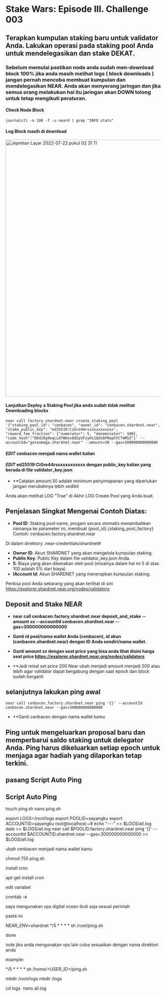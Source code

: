 # Stake Wars: Episode III. Challenge 003

## Terapkan kumpulan staking baru untuk validator Anda. Lakukan operasi pada staking pool Anda untuk mendelegasikan dan stake DEKAT.

### Sebelum memulai pastikan node anda sudah men-download block 100% jika anda masih melihat logs ( block downloads ) jangan pernah mencoba membuat kumpulan dan mendelegasikan NEAR. Anda akan menyerang jaringan dan jika semua orang melakukan hal itu jaringan akan DOWN tolong untuk tetap mengikuti peraturan.

#### Check Node Block
````
journalctl -n 100 -f -u neard | grep "INFO stats"
````

#### Log Block masih di download

<img width="831" alt="Jepretan Layar 2022-07-22 pukul 02 31 11" src="https://user-images.githubusercontent.com/55140596/180300131-188e5afb-dcec-4b66-ab53-388e80dac8b4.png">

#### Lanjutkan Deploy a Staking Pool jika anda sudah tidak melihat Downloading blocks

````
near call factory.shardnet.near create_staking_pool '{"staking_pool_id": "cenbacen", "owner_id": "cenbacen.shardnet.near", "stake_public_key": "ed25519:CiGre44rssxxxxxxxxxx", "reward_fee_fraction": {"numerator": 5, "denominator": 100}, "code_hash":"DD428g9eqLL8fWUxv8QSpVFzyHi1Qd16P8ephYCTmMSZ"}' --accountId="gateomega.shardnet.near" --amount=30 --gas=300000000000000
````
#### *EDIT* cenbacen menjadi nama wallet kalian

#### *EDIT* ed25519:CiGre44rssxxxxxxxxxx dengan public_key kalian yang berada di file validator_key.json

* **Catatan amount:30 adalah minimum penyimapanan yang diperlukan jangan merubahnya lebih sedikit

Anda akan melihat LOG  "True" di Akhir LOG Create Pool yang Anda buat.

## Penjelasan Singkat Mengenai Contoh Diatas:

* **Pool ID**: Staking pool name, progam secara otomatis menambahkan namanya ke parameter ini, membuat {pool_id}.{staking_pool_factory} Contoh: cenbacen.factory.shardnet.near

Di dalam direktory .near-credentials/shardnet#

* **Owner ID**: Akun SHARDNET yang akan mengelola kumpulan staking.
* **Public Key**: Public Key dalam file validator_key.json Anda.
* **5**: Biaya yang akan dikenakan oleh pool (misalnya dalam hal ini 5 di atas 100 adalah 5% dari biaya).
* **IAccount Id**: Akun SHARDNET yang menerapkan kumpulan staking.

Periksa pool Anda sekarang yang akan terlihat di sini https://explorer.shardnet.near.org/nodes/validators

## Deposit and Stake NEAR

* **near call cenbacen.factory.shardnet.near deposit_and_stake --amount xx --accountId cenbacen.shardnet.near --gas=300000000000000**

* **Ganti id pool/nama wallet Anda (cenbacen), id akun (cenbacen.shardnet.near) dengan ID Anda sendiri/nama wallet.**

* **Ganti amount xx dengan seat price yang bisa anda lihat disini harga seat price https://explorer.shardnet.near.org/nodes/validators**

* **Jadi misal set price 200 Near ubah menjadi amount menjadi 200 atau lebih agar validator dapat bergabung dengan saat epoch dan block sudah berganti 

## selanjutnya lakukan ping awal

````
near call cenbacen.factory.shardnet.near ping '{}' --accountId cenbacen.shardnet.near --gas=300000000000000
````
* **Ganti cenbacen dengan nama wallet kamu

## Ping untuk mengeluarkan proposal baru dan memperbarui saldo staking untuk delegator Anda. Ping harus dikeluarkan setiap epoch untuk menjaga agar hadiah yang dilaporkan tetap terkini.

## pasang Script Auto Ping
## Script Auto Ping


touch ping.sh
nano ping.sh

export LOGS=/root/logs
export POOLID=sayangku
export ACCOUNTID=sayangku
root@localhost:~# echo "---" >> $LOGS/all.log
date >> $LOGS/all.log
near call $POOLID.factory.shardnet.near ping '{}' --accountId $ACCOUNTID.shardnet.near --gas=300000000000000 >> $LOGS/all.log

ubah cenbacen menjadi nama wallet kamu 

chmod 755 ping.sh

install cron 

apt-get install cron

edit variabel

crontab -e

saya mengunakan vps digital ocean ikuti saja sesuai perintah

paste ini 

NEAR_ENV=shardnet
*/5 * * * * sh /root/ping.sh

done

note jika anda mengunakan vps lain coba sesuaikan dengan nama direktori anda

example:

*/5 * * * * sh /home/<USER_ID>/ping.sh

mkdir /root/logs 
mkdir /logs 



cd logs  nano all.log
  



